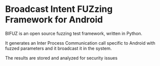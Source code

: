 # Broadcast Intent FUZzing Framework for Android

BIFUZ is an open source fuzzing test framework, written in Python.

It generates an Inter Process Communication call specific to Android with fuzzed parameters and it broadcast it in the system.

The results are stored and analyzed for security issues


